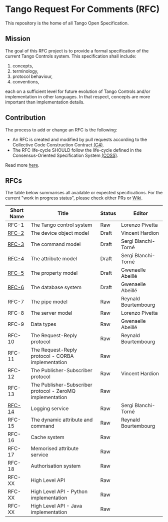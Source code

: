 # Tango Request For Comments (RFC)

This repository is the home of all Tango Open Specification.

## Mission

The goal of this RFC project is to provide a formal specification of the current Tango Controls system. This specification shall include:

1. concepts,
2. terminology, 
3. protocol behaviour,
4. conventions,

each on a sufficient level for future evolution of Tango Controls and/or implementation in other languages. In that respect, concepts are more important than implementation details.


## Contribution

The process to add or change an RFC is the following:

- An RFC is created and modified by pull requests according to the Collective Code Construction Contract [(C4)](https://github.com/unprotocols/rfc/blob/master/1/README.md).
- The RFC life-cycle SHOULD follow the life-cycle defined in the Consensus-Oriented Specification System [(COSS)](https://github.com/unprotocols/rfc/blob/master/2/README.md).

Read more [here](https://github.com/tango-controls/rfc/wiki).

## RFCs

The table below summarises all available or expected specifications. For the current "work in progress status", please 
check either PRs or [Wiki](https://github.com/tango-controls/rfc/wiki/Work-in-Progress-RFCs).  

Short Name               | Title                                                         | Status     | Editor
-------------------------|---------------------------------------------------------------|------------|-------
RFC-1                    | The Tango control system                                      | Raw        | Lorenzo Pivetta
[RFC-2](2/Device.md)     | The device object model                                       | Draft      | Vincent Hardion
[RFC-3](3/Command.md)    | The command model                                             | Draft      | Sergi Blanchi-Torné
[RFC-4](4/Attribute.md)  | The attribute model                                           | Draft      | Sergi Blanchi-Torné
[RFC-5](5/Property.md)   | The property model                                            | Draft      | Gwenaelle Abeillé
[RFC-6](6/Database.md)   | The database system                                           | Draft      | Gwenaelle Abeillé
RFC-7                    | The pipe model                                                | Raw        | Reynald Bourtembourg
RFC-8  | The server model                                               | Raw          | Lorenzo Pivetta
RFC-9  | Data types                                                     | Raw          | Gwenaelle Abeillé
RFC-10 | The Request-Reply protocol                                     | Raw          | Reynald Bourtembourg
RFC-11 | The Request-Reply protocol - CORBA implementation              | Raw          | 
RFC-12 | The Publisher-Subscriber protocol                              | Raw          | Vincent Hardion 
RFC-13 | The Publisher-Subscriber protocol - ZeroMQ implementation      | Raw          | 
[RFC-14](14/Logging.md) | Logging service                                                | Raw          | Sergi Blanchi-Torné
RFC-15 | The dynamic attribute and command                              | Raw          | Reynald Bourtembourg
RFC-16 | Cache system                                                   | Raw          | 
RFC-17 | Memorised attribute service                                    | Raw          | 
RFC-18 | Authorisation system                                           | Raw          | 
RFC-XX | High Level API                                                 | Raw          | 
RFC-XX | High Level API - Python implementation                         | Raw          | 
RFC-XX | High Level API - Java   implementation                         | Raw          | 
